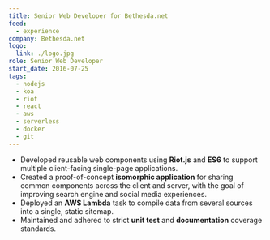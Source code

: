 ```yaml
---
title: Senior Web Developer for Bethesda.net
feed:
  - experience
company: Bethesda.net
logo:
  link: ./logo.jpg
role: Senior Web Developer
start_date: 2016-07-25
tags:
  - nodejs
  - koa
  - riot
  - react
  - aws
  - serverless
  - docker
  - git
---
```


* Developed reusable web components using **Riot.js** and **ES6** to support
    multiple client-facing single-page applications.
* Created a proof-of-concept **isomorphic application** for sharing common
  components across the client and server, with the goal of improving search
  engine and social media experiences.
* Deployed an **AWS Lambda** task to compile data from several sources into
  a single, static sitemap.
* Maintained and adhered to strict **unit test** and **documentation**
  coverage standards.
